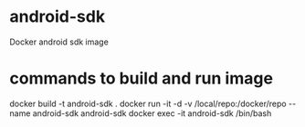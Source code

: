 # android-sdk
Docker android sdk image

# commands to build and run image
docker build -t android-sdk .
docker run -it -d -v /local/repo:/docker/repo --name android-sdk android-sdk
docker exec -it android-sdk /bin/bash
